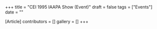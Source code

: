 +++
title = "CEI 1995 IAAPA Show (Event)"
draft = false
tags = ["Events"]
date = ""

[Article]
contributors = []
gallery = []
+++